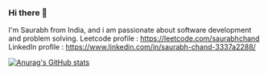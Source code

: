### Hi there 👋

I'm Saurabh from India, and i am passionate about software development and problem solving.
Leetcode profile : https://leetcode.com/saurabhchand
LinkedIn profile : https://www.linkedin.com/in/saurabh-chand-3337a2288/

[![Anurag's GitHub stats](https://github-readme-stats.vercel.app/api?username=100godmoon)](https://github.com/100godmoon/github-readme-stats)
 

